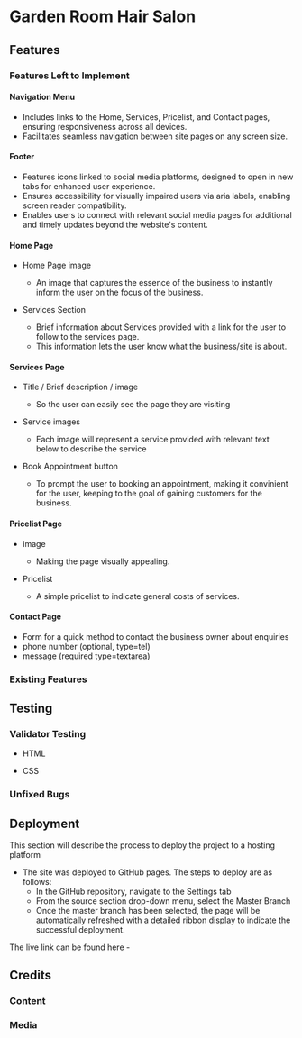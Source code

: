 # Garden Room Hair Salon



## Features 

### Features Left to Implement
#### Navigation Menu
- Includes links to the Home, Services, Pricelist, and Contact pages, ensuring responsiveness across all devices.
- Facilitates seamless navigation between site pages on any screen size.

#### Footer
- Features icons linked to social media platforms, designed to open in new tabs for enhanced user experience.
- Ensures accessibility for visually impaired users via aria labels, enabling screen reader compatibility.
- Enables users to connect with relevant social media pages for additional and timely updates beyond the website's content.

#### Home Page
* Home Page image
    * An image that captures the essence of the business to instantly inform the user on the focus of the business. 

* Services Section
    * Brief information about Services provided with a link for the user to follow to the services page.
    * This information lets the user know what the business/site is about.

#### Services Page
* Title / Brief description / image
    * So the user can easily see the page they are visiting

* Service images
    * Each image will represent a service provided with relevant text below to describe the service
 
* Book Appointment button
    * To prompt the user to booking an appointment, making it convinient for the user, keeping to the goal of gaining customers for the business.
 
#### Pricelist Page
* image
    * Making the page visually appealing.

* Pricelist
    * A simple pricelist to indicate general costs of services.
 
#### Contact Page
* Form for a quick method to contact the business owner about enquiries
* phone number (optional, type=tel)
* message (required type=textarea)


### Existing Features



## Testing 


### Validator Testing 

- HTML
  
- CSS
  

### Unfixed Bugs



## Deployment

This section will describe the process to deploy the project to a hosting platform 

- The site was deployed to GitHub pages. The steps to deploy are as follows: 
  - In the GitHub repository, navigate to the Settings tab 
  - From the source section drop-down menu, select the Master Branch
  - Once the master branch has been selected, the page will be automatically refreshed with a detailed ribbon display to indicate the successful deployment. 

The live link can be found here - 


## Credits 



### Content 


### Media


